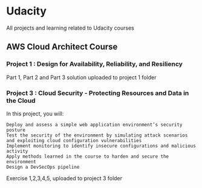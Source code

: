 # Udacity
All projects and learning related to Udacity courses

## AWS Cloud Architect Course

### Project 1 :  Design for Availability, Reliability, and Resiliency
Part 1, Part 2 and Part 3 solution uploaded to project 1 folder 


### Project 3 : Cloud Security - Protecting Resources and Data in the Cloud

In this project, you will:

    Deploy and assess a simple web application environment’s security posture
    Test the security of the environment by simulating attack scenarios and exploiting cloud configuration vulnerabilities
    Implement monitoring to identify insecure configurations and malicious activity
    Apply methods learned in the course to harden and secure the environment
    Design a DevSecOps pipeline
    
 Exercise 1,2,3,4,5, uploaded to project 3 folder
